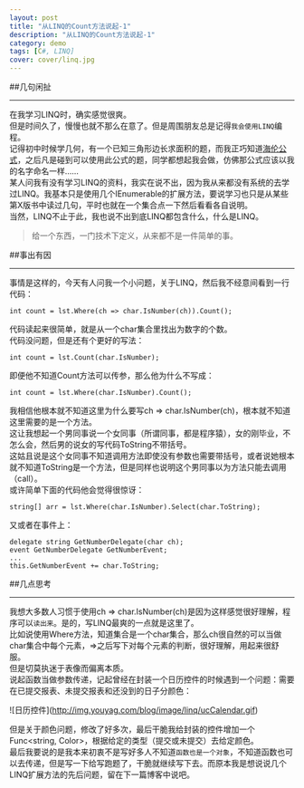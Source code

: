 ```yaml
---
layout: post
title: "从LINQ的Count方法说起-1"
description: "从LINQ的Count方法说起-1"
category: demo
tags: [C#, LINQ]
cover: cover/linq.jpg
---
```


##几句闲扯

---

在我学习LINQ时，确实感觉很爽。  
但是时间久了，慢慢也就不那么在意了。但是周围朋友总是记得`我会使用LINQ`编程。  
记得初中时候学几何，有一个已知三角形边长求面积的题，而我正巧知道[海伦公式](http://baike.baidu.com/view/1279.htm)，之后凡是碰到可以使用此公式的题，同学都想起我会做，仿佛那公式应该以我的名字命名一样……  
某人问我有没有学习LINQ的资料，我实在说不出，因为我从来都没有系统的去学过LINQ。我基本只是使用几个IEnumerable<T>的扩展方法，要说学习也只是从某些第X版书中读过几句，平时也就在一个集合点一下然后看看各自说明。  
当然，LINQ不止于此，我也说不出到底LINQ都包含什么，什么是LINQ。  

> 给一个东西，一门技术下定义，从来都不是一件简单的事。  

##事出有因

---

事情是这样的，今天有人问我一个小问题，关于LINQ，然后我不经意间看到一行代码：  

    int count = lst.Where(ch => char.IsNumber(ch)).Count();

代码读起来很简单，就是从一个char集合里找出为数字的个数。  
代码没问题，但是还有个更好的写法：  

    int count = lst.Count(char.IsNumber);

即便他不知道Count方法可以传参，那么他为什么不写成：  

    int count = lst.Where(char.IsNumber).Count();

我相信他根本就不知道这里为什么要写ch => char.IsNumber(ch)，根本就不知道这里需要的是一个方法。  
这让我想起一个男同事说一个女同事（所谓同事，都是程序猿），女的刚毕业，不怎么会，然后男的说女的写代码ToString不带括号。  
这姑且说是这个女同事不知道调用方法即使没有参数也需要带括号，或者说她根本就不知道ToString是一个方法，但是同样也说明这个男同事以为方法只能去调用（call）。  
或许简单下面的代码他会觉得很惊讶：  

    string[] arr = lst.Where(char.IsNumber).Select(char.ToString);

又或者在事件上：  

    delegate string GetNumberDelegate(char ch);
    event GetNumberDelegate GetNumberEvent;
    ...
    this.GetNumberEvent += char.ToString;

##几点思考

---

我想大多数人习惯于使用ch => char.IsNumber(ch)是因为这样感觉很好理解，程序可以`读出来`。是的，写LINQ最爽的一点就是这里了。  
比如说使用Where方法，知道集合是一个char集合，那么ch很自然的可以当做char集合中每个元素，=>之后写下对每个元素的判断，很好理解，用起来很舒服。  
但是切莫执迷于表像而偏离本质。  
说起函数当做参数传递，记起曾经在封装一个日历控件的时候遇到一个问题：需要在已提交报表、未提交报表和还没到的日子分颜色：  

![日历控件]\(http://img.youyag.com/blog/image/linq/ucCalendar.gif)

但是关于颜色问题，修改了好多次，最后干脆我给封装的控件增加一个Func<string, Color>，根据给定的类型（提交或未提交）去给定颜色。  
最后我要说的是我本来初衷不是写好多人不知道`函数也是一个对象`，不知道函数也可以去传递，但是写一下给写跑题了，干脆就继续写下去。而原本我是想说说几个LINQ扩展方法的先后问题，留在下一篇博客中说吧。  

